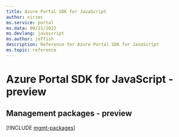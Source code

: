 ```yaml
---
title: Azure Portal SDK for JavaScript
author: xirzec
ms.service: portal
ms.data: 09/21/2022
ms.devlang: javascript
ms.author: jeffish
description: Reference for Azure Portal SDK for JavaScript
ms.topic: reference
---
```

# Azure Portal SDK for JavaScript - preview

## Management packages - preview
[!INCLUDE [mgmt-packages](portal-mgmt-index.md)]